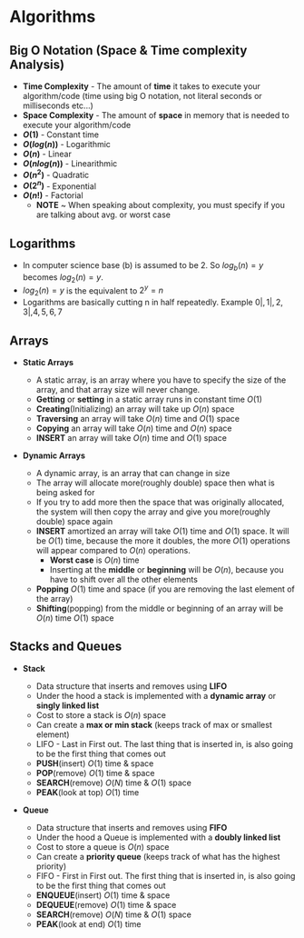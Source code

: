 # Algorithms

## Big O Notation (Space & Time complexity Analysis)
* **Time Complexity** - The amount of **time** it takes to execute your algorithm/code (time using big O notation, not literal seconds or milliseconds etc...)
* **Space Complexity** - The amount of **space** in memory that is needed to execute your algorithm/code
* **$O(1)$** - Constant time
* **$O(log(n))$** - Logarithmic
* **$O(n)$** - Linear
* **$O(nlog(n))$** - Linearithmic
* **$O(n^2)$** - Quadratic
* **$O(2^n)$** - Exponential
* **$O(n!)$** - Factorial
  * **NOTE** ~ When speaking about complexity, you must specify if you are talking about avg. or worst case

## **Logarithms**
 * In computer science base (b) is assumed to be 2. So $log{_b}(n) = y$ becomes $log{_2}(n) = y$. 
 * $log{_2}(n) = y$ is the equivalent to $2^y=n$ 
 * Logarithms are basically cutting n in half repeatedly. Example ${0 |,1 |,2,3 |,4,5,6,7}$

## **Arrays**
 * **Static Arrays**
   * A static array, is an array where you have to specify the size of the array, and that array size will never change.
   * **Getting** or **setting** in a static array runs in constant time $O(1)$
   * **Creating**(Initializing) an array will take up $O(n)$ space
   * **Traversing** an array will take $O(n)$ time and $O(1)$ space
   * **Copying** an array will take $O(n)$ time and $O(n)$ space
   * **INSERT** an array will take $O(n)$ time and $O(1)$ space

 * **Dynamic Arrays** 
    * A dynamic array, is an array that can change in size
    * The array will allocate more(roughly double) space then what is being asked for
    * If you try to add more then the space that was originally allocated, the system will then copy the array and give you more(roughly double) space again
    * **INSERT** amortized an array will take $O(1)$ time and $O(1)$ space. It will be $O(1)$ time, because the more it doubles, the more $O(1)$ operations will appear compared to $O(n)$ operations.
      * **Worst case** is $O(n)$ time
      * Inserting at the **middle** or **beginning** will be $O(n)$, because you have to shift over all the other elements
    * **Popping** $O(1)$ time and space (if you are removing the last element of the array)
    * **Shifting**(popping) from the middle or beginning of an array will be $O(n)$ time $O(1)$ space
    
## **Stacks and Queues**
* **Stack**
  * Data structure that inserts and removes using **LIFO**
  * Under the hood a stack is implemented with a **dynamic array** or **singly linked list**
  * Cost to store a stack is $O(n)$ space
  * Can create a **max or min stack** (keeps track of max or smallest element)
  * LIFO - Last in First out. The last thing that is inserted in, is also going to be the first thing that comes out
  * **PUSH**(insert) $O(1)$ time & space
  * **POP**(remove) $O(1)$ time & space
  * **SEARCH**(remove) $O(N)$ time & $O(1)$ space
  * **PEAK**(look at top) $O(1)$ time

* **Queue**
  * Data structure that inserts and removes using **FIFO**
  * Under the hood a Queue is implemented with a **doubly linked list**
  * Cost to store a queue is $O(n)$ space
  * Can create a **priority queue** (keeps track of what has the highest priority)
  * FIFO - First in First out. The first thing that is inserted in, is also going to be the first thing that comes out
  * **ENQUEUE**(insert) $O(1)$ time & space
  * **DEQUEUE**(remove) $O(1)$ time & space
  * **SEARCH**(remove) $O(N)$ time & $O(1)$ space
  * **PEAK**(look at end) $O(1)$ time

